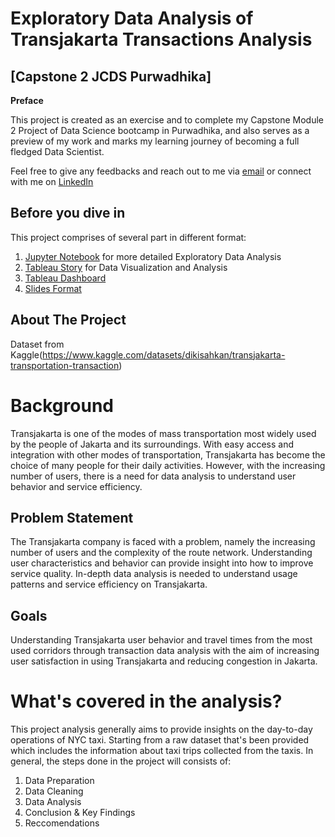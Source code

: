 # Exploratory Data Analysis of Transjakarta Transactions Analysis

## [Capstone 2 JCDS Purwadhika]

**Preface**

This project is created as an exercise and to complete my Capstone Module 2 Project of Data Science bootcamp in Purwadhika,
and also serves as a preview of my work and marks my learning journey of becoming a full fledged Data Scientist.

Feel free to give any feedbacks and reach out to me via [email](ghany.salam12@gmail.com) or connect with me on [LinkedIn](www.linkedin.com/in/ghanysalam/)

## Before you dive in
This project comprises of several part in different format:
1. [Jupyter Notebook](https://github.com/ghanysalam/Capstone_2-Transjakarta_Transactions_Analysis/blob/main/Capstone%202%20Ghany.ipynb) for more detailed Exploratory Data Analysis 
2. [Tableau Story](https://public.tableau.com/views/Capstone2TransjakartaTransactions/Story1?:language=en-US&publish=yes&:display_count=n&:origin=viz_share_link) for Data Visualization and Analysis
3. [Tableau Dashboard]()
4. [Slides Format]()


## About The Project
Dataset from Kaggle(https://www.kaggle.com/datasets/dikisahkan/transjakarta-transportation-transaction)

# **Background**
Transjakarta is one of the modes of mass transportation most widely used by the people of Jakarta and its surroundings. With easy access and integration with other modes of transportation, Transjakarta has become the choice of many people for their daily activities. However, with the increasing number of users, there is a need for data analysis to understand user behavior and service efficiency.


## **Problem Statement**

The Transjakarta company is faced with a problem, namely the increasing number of users and the complexity of the route network. Understanding user characteristics and behavior can provide insight into how to improve service quality. In-depth data analysis is needed to understand usage patterns and service efficiency on Transjakarta.

## **Goals**

Understanding Transjakarta user behavior and travel times from the most used corridors through transaction data analysis with the aim of increasing user satisfaction in using Transjakarta and reducing congestion in Jakarta.

# What's covered in the analysis?

This project analysis generally aims to provide insights on the day-to-day operations of NYC taxi. Starting from a raw dataset that's been provided which includes the information about taxi trips collected from the taxis. In general, the steps done in the project will consists of:
1. Data Preparation
2. Data Cleaning
4. Data Analysis
5. Conclusion & Key Findings
6. Reccomendations
